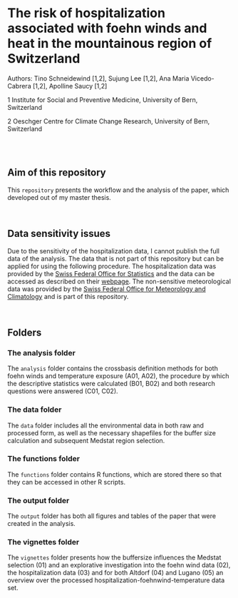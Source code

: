 # The risk of hospitalization associated with foehn winds and heat in the mountainous region of Switzerland

Authors: Tino Schneidewind [1,2], Sujung Lee [1,2], Ana Maria Vicedo-Cabrera [1,2], Apolline Saucy [1,2]

1 Institute for Social and Preventive Medicine, University of Bern, Switzerland

2 Oeschger Centre for Climate Change Research, University of Bern, Switzerland

<br>
<!--
## Abstract
Foehn winds are intense warm winds, common in mountain regions, but their health impacts and potential to exacerbate existing heat-related risks remain poorly understood. We investigated the independent and combined association of foehn winds and temperature with cause-specific emergency hospitalizations in Switzerland. We found that foehn winds daily intensity showed small and no consistent association with hospitalizations in temperature-adjusted and non-adjusted models. However, foehn winds amplified heat-related hospitalization risk with a 14% increase in risk at the 99th temperature percentile on foehn days, compared to -2% on non-foehn days. The association was larger for females, older adults, and for hospitalizations due to respiratory and mental health causes. While foehn winds did not directly impact hospitalizations, they may contribute to an amplification of heat-related health risks, especially for females and older adults.
<p align="center">
  <img src="output/figures/Figure4.png" alt="Figure 1" width="500"/>
</p>
*(left) Cumulative relative risk (Model 4) for subpopulations at -8.9°C (1st percentile) with 95% confidence intervals and (right) cumulative relative risk (Model 4) for subpopulations at 24.7°C (99th percentile) with 95% confidence intervals.*
-->

<br>

## Aim of this repository

This `repository` presents the workflow and the analysis of the paper, which developed out of my master thesis. 

<br>

## Data sensitivity issues 

Due to the sensitivity of the hospitalization data, I cannot publish the full data of the analysis. The data that is not part of this repository but can be applied for using the following procedure. The hospitalization data was provided by the [Swiss Federal Office for Statistics](https://www.bfs.admin.ch/bfs/de/home.html) and the data can be accessed as described on their [webpage](https://www.bfs.admin.ch/bfs/de/home/statistiken/gesundheit/erhebungen/ms.html). The non-sensitive meteorological data was provided by the [Swiss Federal Office for Meteorology and Climatology](https://www.meteoschweiz.admin.ch/#tab=forecast-map) and is part of this repository.

<br>

## Folders

### The analysis folder

The `analysis` folder contains the crossbasis definition methods for both foehn winds and temperature exposure (A01, A02), the procedure by which the descriptive statistics were calculated (B01, B02) and both research questions were answered (C01, C02).


### The data folder

The `data` folder includes all the environmental data in both raw and processed form, as well as the necessary shapefiles for the buffer size calculation and subsequent Medstat region selection.


### The functions folder

The `functions` folder contains R functions, which are stored there so that they can be accessed in other R scripts.


### The output folder

The `output` folder has both all figures and tables of the paper that were created in the analysis. 


### The vignettes folder

The `vignettes` folder presents how the buffersize influences the Medstat selection (01) and an explorative investigation into the foehn wind data (02), the hospitalization data (03) and for both Altdorf (04) and Lugano (05) an overview over the processed hospitalization-foehnwind-temperature data set.
